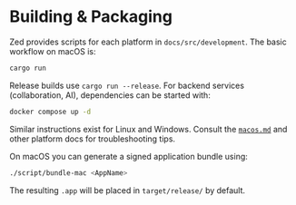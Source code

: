 # Building & Packaging

Zed provides scripts for each platform in `docs/src/development`.
The basic workflow on macOS is:

```bash
cargo run
```

Release builds use `cargo run --release`.
For backend services (collaboration, AI), dependencies can be started with:

```bash
docker compose up -d
```

Similar instructions exist for Linux and Windows. Consult the [`macos.md`](../../docs/src/development/macos.md) and other platform docs for troubleshooting tips.

On macOS you can generate a signed application bundle using:

```bash
./script/bundle-mac <AppName>
```

The resulting `.app` will be placed in `target/release/` by default.
